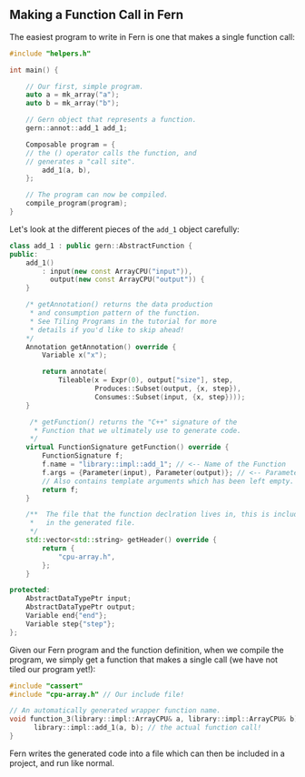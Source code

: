 ## Making a Function Call in Fern

The easiest program to write in Fern is one that makes a single function call:


```C++
#include "helpers.h"

int main() {

    // Our first, simple program.
    auto a = mk_array("a");
    auto b = mk_array("b");

    // Gern object that represents a function.
    gern::annot::add_1 add_1;

    Composable program = {
    // the () operator calls the function, and 
    // generates a "call site".
        add_1(a, b),
    };

    // The program can now be compiled.
    compile_program(program);
}
```

Let's look at the different pieces of the `add_1` object carefully: 

```C++
class add_1 : public gern::AbstractFunction {
public:
    add_1()
        : input(new const ArrayCPU("input")),
          output(new const ArrayCPU("output")) {
    }

    /* getAnnotation() returns the data production
     * and consumption pattern of the function.
     * See Tiling Programs in the tutorial for more
     * details if you'd like to skip ahead!
    */
    Annotation getAnnotation() override { 
        Variable x("x");

        return annotate(
            Tileable(x = Expr(0), output["size"], step,
                     Produces::Subset(output, {x, step}),
                     Consumes::Subset(input, {x, step})));
    }

     /* getFunction() returns the "C++" signature of the
      * Function that we ultimately use to generate code. 
     */
    virtual FunctionSignature getFunction() override {
        FunctionSignature f;
        f.name = "library::impl::add_1"; // <-- Name of the Function
        f.args = {Parameter(input), Parameter(output)}; // <-- Parameters of the function 
        // Also contains template arguments which has been left empty.
        return f;
    }

    /**  The file that the function declration lives in, this is included
     *   in the generated file.
     */
    std::vector<std::string> getHeader() override {
        return {
            "cpu-array.h",
        };
    }

protected:
    AbstractDataTypePtr input;
    AbstractDataTypePtr output;
    Variable end{"end"};
    Variable step{"step"};
};
```

Given our Fern program and the function definition, when we
compile the program, we simply get a function that makes a
single call (we have not tiled our program yet!):


```C++
#include "cassert"
#include "cpu-array.h" // Our include file!

// An automatically generated wrapper function name.
void function_3(library::impl::ArrayCPU& a, library::impl::ArrayCPU& b){
      library::impl::add_1(a, b); // the actual function call!
}
```

Fern writes the generated code into a file which can then be included in a
project, and run like normal.